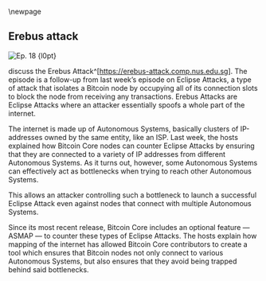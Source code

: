 \newpage
## Erebus attack

![Ep. 18 {l0pt}](qr/18.png)

discuss the Erebus Attack^[<https://erebus-attack.comp.nus.edu.sg>]. The episode is a follow-up from last week’s episode on Eclipse Attacks, a type of attack that isolates a Bitcoin node by occupying all of its connection slots to block the node from receiving any transactions. Erebus Attacks are Eclipse Attacks where an attacker essentially spoofs a whole part of the internet.

The internet is made up of Autonomous Systems, basically clusters of IP-addresses owned by the same entity, like an ISP. Last week, the hosts explained how Bitcoin Core nodes can counter Eclipse Attacks by ensuring that they are connected to a variety of IP addresses from different Autonomous Systems. As it turns out, however, some Autonomous Systems can effectively act as bottlenecks when trying to reach other Autonomous Systems.

This allows an attacker controlling such a bottleneck to launch a successful Eclipse Attack even against nodes that connect with multiple Autonomous Systems.

Since its most recent release, Bitcoin Core includes an optional feature — ASMAP — to counter these types of Eclipse Attacks. The hosts explain how mapping of the internet has allowed Bitcoin Core contributors to create a tool which ensures that Bitcoin nodes not only connect to various Autonomous Systems, but also ensures that they avoid being trapped behind said bottlenecks.

<!--
Aaron:
Very true. Last week we discussed eclipse attacks and this week we're going to discuss another type of eclipse attack.

Sjors:
Yeah.

Aaron:
Last week we discussed a paper by Ethan Heilman and all and this week we're discussing a paper by-

Sjors:
People whose name I unfortunately cannot pronounce, but from the University of Singapore, from Korea University and from the Japan Advanced Institute of Science and Technology. It was published quite a few years later than the previous paper.

Aaron:
Yeah. So what's the name of the paper, what's it called? What are we discussing exactly?

Sjors:
We are discussing the Erebus attack, I have no idea how to pronounce it.

Aaron:
Let's recap eclipse attacks very briefly.

Sjors:
Yeah.

Aaron:
You go for it.

Sjors:
So if you're a node and you think you're talking to the rest of the Bitcoin network, may actually be just a single entity that is pretending to be all the other nodes that you're talking to. And so that node is eclipsing your view of the Bitcoin network.

Aaron:
Yeah. So that node could potentially shield transactions or blocks from you, maybe even creates fake blocks or blocks that are not included in the longest blockchain?

Sjors:
Exactly. Not fake blocks, but definitely blocks that are not in the longest chain. So you might think you've seen something confirmed and then suddenly there's a rework that you didn't know about.

Aaron:
That's fake in my book, Sjors.

Sjors:
Well, fake would be false signatures. Because you're still checking all the proof of work and all the rules.

Aaron:
In my book, it's fake, Sjors.

Sjors:
Okay. And in your book Bitcoin Cash blocks are real, or?

Aaron:
These are very fake.

Sjors:
Okay.

Aaron:
So one of the solutions... So for those who want more details, just listen to our previous episode, the one we did last week. One of the solutions we discussed are IP buckets, where you categorize other nodes in different buckets with IPS that suggest they are behind different ISPs.

Sjors:
Right. That's been in there from the beginning, these IP buckets, but that is one of the general defenses against eclipse attacks. So you look at the four-number IP address, and you look at the first two numbers and usually you assume that's going to be different internet providers. So if you have some diversity there, that's good. And there's a bunch of other things that were done to make the original attacks more difficult.

Aaron:
Right. So, but this paper, the one we're discussing this week, actually introduced... Proposed.... I don't know what the right word is to use here.

Sjors:
Revealed?

Aaron:
Revealed a new type of eclipse attack.

Sjors:
That's right.

Aaron:
So?

Sjors:
Basically one where you can fake a lot of those initial IP addresses rather than just one or two.

Aaron:
Right. I think you described it as with this eclipse attack because it is take two, you already described it in other words. You said this is like faking the internet.

Sjors:
It's like faking the internet or it's faking part of the internet.

Aaron:
You're faking part of the internet for one specific node.

Sjors:
Yes.

Aaron:
Then show us what is the internet?

Sjors:
What is the internet? Well, the internet-

Aaron:
I think to understand as a tech, we need to understand the internet.

Sjors:
It's, it's a group of computers, it has an amazing potential. Well, basically the internet-

Aaron:
It's going to be very big one day maybe.

Sjors:
Yeah. The internet consists of building blocks and those are called autonomous systems. And an autonomous system could be an internet provider. It could be Google, usually it's one legal entity and it owns a whole bunch of IP addresses. And when you send something from one place on the internet to another place of the internet, the package goes from one autonomous system to the next autonomous system, to the next autonomous systems from your provider to Google, to some other place on the internet.

Aaron:
Right. So if I am a node and I want to connect to a diverse part of the internet, how do I say this right? I want to connect to nodes on diverse areas of the internet. Then surely if I connect to nodes in different autonomous systems, then all my problems are solved.

Sjors:
Well, that would definitely be a big improvement over just connecting to different IP prefixes, because Amazon has a lot of them, but you're not really there yet. And that's what the faking the internet comes in. Because when your package goes from your autonomous system to the next autonomous system to the next one, you don't know what's happening after the first step. So the first autonomous system in line can actually fake everything behind it.

Aaron:
Right. So one autonomous system could be like a bottleneck for a whole part of the internet behind it?

Sjors:
Correct.

Aaron:
So can you give an example of this?

Sjors:
Yeah. So if we look at it geographically, it's just like oversimplification, but if you're in Europe and you want to connect to New Zealand, then it's going to go through Australia. And so Australia can basically fake anything going to and coming from New Zealand. It's not entirely true because I think there's another cable, but let's pretend there isn't.

Aaron:
Yeah. We're simplifying a bit. So there are bottlenecks. And then-

Sjors:
And we could say Indonesia could be faking everything that's happening in Australia and New Zealand.

Aaron:
Yeah. So let's say for example, that I am a node, I'm still a node and I want to connect to diverse parts of the internet. So I'm going to pick Indonesia and Australia and New Zealand because they're very different parts of the internet, but then actually-

Sjors:
Actually it might only be connected to some evil person in Indonesia that's fooling you.

Aaron:
That's acting as a bottleneck for the other parts and that's faking the other parts?

Sjors:
Right.

Aaron:
So then I'm still susceptible to a eclipse attack by the Indonesian guy.

Sjors:
Yes. Well, of course not some random Indonesian guy. It would have to be whoever is in control of the Indonesian internet.

Aaron:
Which in Indonesia is probably some random guy.

Sjors:
It's very possible.

Aaron:
I may be insulting our Indonesian listeners now.

Sjors:
It's also important to understand that the internet isn't very geographical in that sense. So for example, there's a cable company in the Netherlands called Ziggo. And if you look at how the internet is constructed from there, the Netherlands Ziggo and the UK Ziggo and the Austrian Ziggo are all behind the same thing called a OTA. Whereas the Dutch KPN is not. So in a sense, Dutch and English and Austrian Ziggo customers are less diverse than Dutch KPN, and Ziggo customers that might be living right next to each other.

Aaron:
Right. Interesting. So in anyways, I'm a node, I think I'm being smart. I'm connecting to different parts of the internet, different autonomous systems, but actually I can still be tricked.

Sjors:
Yeah.

Aaron:
Sjors, how can we possibly know where all of these bottlenecks are?

Sjors:
Well, first of all, I think we should recap a little bit that how this attack would work, because just faking it is not enough. You need to do the same thing as we explained in the previous episode. So you need to make sure that the node you're attacking is only going to connect to parts of the internet that are behind you. But the nice thing is that rather than only giving it your IP address and IP addresses you control, you can give that victim node, IP addresses from all over the world. So a much more diverse seeming range of IP addresses. But the rest of the tech works the same. So you spam them. You wait for them to connect only to you, or to "things that are behind you", quote unquote. And then maybe you reset them. If you can get them to crash, or you just wait.

Aaron:
Yeah. We took all of these precautions that we described last week, but then now our smart, random Indonesian guy, attacker, he's aware of all of these solutions. So he can still trick us?

Sjors:
Yeah. Because he can fake a much larger chunk of the internet this time. So then the question is that you ask us, what can we do about it?

Aaron:
Bottlenecks, where are they? How do we know?

Sjors:
Yeah. So the nice thing is there's no official map of the internet, but the internet is a very decentralized thing. Everybody kind of plugs in on their end of the world, but there are people who are trying to make these maps. And in particular, there's an organization called RIPE, R-I-P-E, I don't know how they prefer to be pronounced. And they coordinate the internet in Europe, Middle East, and the former Soviet Union, minus Mongolia.

Aaron:
Who or what are they? Is it a non profit or how should I think about this?

Sjors:
I think there's some sort of official internet owning nonprofit. I mean-

Aaron:
They're the internet people.

Sjors:
What do you mean by nonprofit? They're they're the people-

Aaron:
I don't know. I'm just asking questions because I have no idea what RIPE is.

Sjors:
Yeah. Neither do I.

Aaron:
Okay. Internet people. They're making the map for us.

Sjors:
Exactly.

Aaron:
Nice. Love them.

Sjors:
So they do all sorts of useful things. And one of the projects they do is making maps. And basically the way they do that is they have a bunch of very large autonomous systems that are sort of connecting to lots of different providers all over the world. And they ask them to basically ping everything on the internet and construct routing tables to that point. So they keep track of where the package is going and how they come back. And then they publish that, basically every month, there's a giant file that you can download that says, "Okay, this is the way from me to this other place." And yeah, everybody can download that and play with that.

Aaron:
So it's like an unofficial roadmap for the internet, which they're making?

Sjors:
Exactly.

Aaron:
Which has got colorful lines and map of the world. Is that how I should see it?

Sjors:
Yeah, exactly. But it's not a complete map. It's just a map from those vantage points. So from 20 different places, you can see thousands of other different places.

Aaron:
So like Europe and Eurasia, is that what you mentioned?

Sjors:
Well, again, it's not-

Aaron:
Or they're making it for the entire world?

Sjors:
Yeah.

Aaron:
What are these vantage places?

Sjors:
These organization works for Europe and et cetera, but they're doing this for the whole world. So they are mapping from South America, from Australia, from Singapore and from the Netherlands and from all these places.

Aaron:
Right. So this is a big map. This is like a couple gigabytes?

Sjors:
Yes.

Aaron:
So you start your Bitcoin node and you download a couple gigabytes.

Sjors:
Right, because we like downloading gigabytes and then you process it. No, thankfully there is another project actually can download this map for you, called asmap-rs, I don't know, by Gleb Naumenko and someone whose first name I don't know, called Rybarczyk. And what they do is two things. One, they download this map and the other is they process the map. Because now you have all these routes on the internet, but the question you really want to ask is where are the shadows? Or where are the bottlenecks? Put in a different way. And so what it does, is it looks at all the lines from a to B and it says, Okay, if there's a line from A, to B to C and there's a line from E to B to C, then you say, well, all lines go to C. They all go through B. Or in the example we gave before, all routes to New Zealand, all go through Indonesia. So what we're going to do is we're going to consider that as if it is Indonesia. So it's a way to compress the internet, basically. You just hide everything that's behind something else.

Aaron:
Right. Yeah. So RIPE made this map and then Gleb Naumenko and Mr. Rybarczyk, they mapped out the bottlenecks?

Sjors:
Correct.

Aaron:
Which is not 4 gigabytes, which is a much smaller file.

Sjors:
Yeah. I think they compressed, take it down to 8 megabytes.

Aaron:
Right. And do they update this frequently? Because you mentioned RIPE publish a new map every month or so, is this also something that's being updated?

Sjors:
Well, and even that's so much decentralized, because RIPE is pointing to 10 different or I think 16 different organizations that are producing maps in the same format at whatever frequency they choose to.

Aaron:
I see.

Sjors:
So some of them do it every month. Some of them haven't done it in 10 years.

Aaron:
Right. And are Gleb Naumenko and Mr. Rybarczyk also updating their bottleneck?

Sjors:
No, they're doing nothing. Because they published code that you can run.

Aaron:
Oh I see. Oh they made soft where that maps out the bottlenecks?

Sjors:
Exactly.

Aaron:
I see.

Sjors:
They just download those files, whatever the most recent version is and processes it.

Aaron:
Right.

Sjors:
And then there's another script written by Pieter Wuille, sipa, and it takes that map and it compresses it down to 1 megabyte using some sort of bitmap magical compression.

Aaron:
Right. And that's included into Bitcoin Core?

Sjors:
Well, no. Bitcoin Core can use it, but it is not included. It's one of those things where Bitcoin Core makes an improvement, but doesn't completely finish it because they want people to try it out. So the idea is, in the future to include it in Bitcoin Core, if there are no objections and problems with it.

Aaron:
Okay. Wait, so what's included now exactly?

Sjors:
Right now, Bitcoin Core, it can use this file if you give it to it.

Aaron:
Okay. So you got to separately use that software that Gleb Naumenko and Mr. Rybarczyk wrote? Am I saying this-

Sjors:
And the software that sipa wrote. Yes. To download and process it. And it's just like two commands. But the idea is of course that eventually that'll be in Bitcoin Core. You don't have to do anything, it'll just work, but you can use that software to check, that the thing that is in Bitcoin Core is not a lie. Because you don't want the Bitcoin Core developers to lie about what the internet looks like. So the problem is auditability. So can you, given those original files, reproduce the same thing? Can everybody reproduce the same thing.

Aaron:
Right. Okay. Now we've done this we've I implemented this. We've included this in our version of Bitcoin Core.

Sjors:
Yes. And basically what that changes is the way the buckets are organized. So we talked about buckets. You look at an IP address and you take the first two numbers and you try to make sure the buckets all have different of these prefixes. And the only difference is now you do that with these autonomous systems, but not just with the autonomous systems, but with the ones that we've said only Indonesia, rather than. We don't consider Indonesia, Australia and New Zealand separate, we only consider Indonesia. And we keep that diverse. So you have a diverse set of things that are not behind something else.

Aaron:
Yes. So this makes even this evil Indonesian random genius, unable to launch eclipse attacks on us, because we're connecting to different parts of the internet behind different bottlenecks?

Sjors:
I would not say unable, but at least it's another like pain for me.

Aaron:
We're making his life harder and harder.

Sjors:
Yes, we are. But we're not making it impossible. And for that, I think he would need an even more sophisticated map of the internet and like making sure that your eight buckets are not still behind, your eight connections are still not behind the same thing.

Aaron:
Right. So what's this solution called?

Sjors:
asmap.

Aaron:
And this was included in the last version of Bitcoin Core?

Sjors:
Yeah. The ability to use a map has been included in the last version. And I guess in some future it'll just work.

Aaron:
And it's still a work in progress. It's being developed further and further?

Sjors:
I mean, sipa is very busy with Taproot and stuff. So I'm not sure about the progress. But yeah.

Aaron:
Sipa can work on several things at once.

Sjors:
He can. Yeah.

Aaron:
And probably literally at once, I mean with several laptops and doing it all?

Sjors:
And his clones.

Aaron:
Yes.

Sjors:
Exactly. But everybody can contribute on that stuff.
-->
